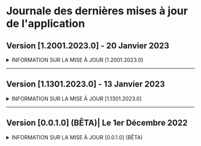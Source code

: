 # Journale des dernières mises à jour de l'application

## Version [1.2001.2023.0] - 20 Janvier 2023
<details><summary>INFORMATION SUR LA MISE À JOUR [1.2001.2023.0]</summary>
  
  ### Mise à jour cumulative.
  - **[Préparation]** Page dédier à la liste des établissements,
  - **[Préparation]** Page des paramètres,
  - **[Mise à jour]** Actualisation de la page d'accueil,
  - **[Mise à jour]** Aperçu des applications éditer par SIDL CORPORATION,
  - **[Mise à jour]** Aperçu des paramètres de l'application,
  - **[Ajouts]** Système audio de l'application,
  - **[Correction]** Problèmes lié à l'application lors de l'exécution de certaines fonctions,
  - **[Correction]** Stablitité sur les systèmes `Windows 10 (x64, x86, ARM)` et `Windows 11 (x64, x86, ARM)`,
  - **[Système]** Rendu de l'application compatible sur `Windows 11 (x64, x86, ARM)`,
  - **[Système]** Passage de la version `1.1301.2023.0` vers la version `1.2001.2023.0`.
  
</details>

***

## Version [1.1301.2023.0] - 13 Janvier 2023
<details><summary>INFORMATION SUR LA MISE À JOUR [1.1301.2023.0]</summary>
  
  ### Version initiale de l'application.
  
</details>

***

## Version [0.0.1.0] (BÊTA)| Le 1er Décembre 2022
<details><summary>INFORMATION SUR LA MISE À JOUR [0.0.1.0] (BÊTA)</summary>
  
  ### Version de développement.
  - **[Système]** Cette version n'est pas disponible sur le Microsoft Store ainsi indisponible pour les utilisateurs.
  
</details>

